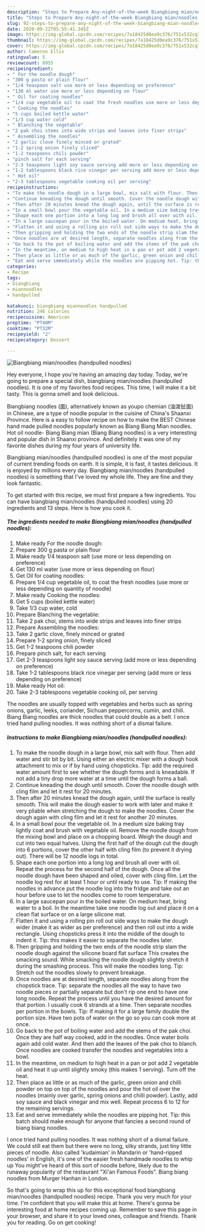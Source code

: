 ```yaml
---
description: "Steps to Prepare Any-night-of-the-week Biangbiang mian/noodles (handpulled noodles)"
title: "Steps to Prepare Any-night-of-the-week Biangbiang mian/noodles (handpulled noodles)"
slug: 92-steps-to-prepare-any-night-of-the-week-biangbiang-mian-noodles-handpulled-noodles
date: 2020-09-22T05:55:41.345Z
image: https://img-global.cpcdn.com/recipes/7a18425d0ea9c376/751x532cq70/biangbiang-miannoodles-handpulled-noodles-recipe-main-photo.jpg
thumbnail: https://img-global.cpcdn.com/recipes/7a18425d0ea9c376/751x532cq70/biangbiang-miannoodles-handpulled-noodles-recipe-main-photo.jpg
cover: https://img-global.cpcdn.com/recipes/7a18425d0ea9c376/751x532cq70/biangbiang-miannoodles-handpulled-noodles-recipe-main-photo.jpg
author: Cameron Ellis
ratingvalue: 5
reviewcount: 8955
recipeingredient:
- " For the noodle dough"
- "300 g pasta or plain flour"
- "1/4 teaspoon salt use more or less depending on preference"
- "130 ml water use more or less depending on flour"
- " Oil for coating noodles"
- "1/4 cup vegetable oil to coat the fresh noodles use more or less depending on quantity of noodle"
- " Cooking the noodles"
- "5 cups boiled kettle water"
- "1/3 cup water cold"
- " Blanching the vegetable"
- "2 pak choi stems into wide strips and leaves into finer strips"
- " Assembling the noodles"
- "2 garlic clove finely minced or grated"
- "1-2 spring onion finely sliced"
- "1-2 teaspoons chili powder"
- "pinch salt for each serving"
- "2-3 teaspoons light soy sauce serving add more or less depending on preference"
- "1-2 tablespoons black rice vinegar per serving add more or less depending on preference"
- " Hot oil"
- "2-3 tablespoons vegetable cooking oil per serving"
recipeinstructions:
- "To make the noodle dough in a large bowl, mix salt with flour. Then add water and stir bit by bit. Using either an electric mixer with a dough hook attachment to mix or if by hand using chopsticks. Tip: add the required water amount first to see whether the dough forms and is kneadable. If not add a tiny drop more water at a time until the dough forms a ball."
- "Continue kneading the dough until smooth. Cover the noodle dough with cling film and let it rest for 20 minutes."
- "Then after 20 minutes knead the dough again, until the surface is really smooth. This will make the dough easier to work with later and make it very pliable when stretching the dough to make the noodles. Cover the dough again with cling film and let it rest for another 20 minutes."
- "In a small bowl pour the vegetable oil. In a medium size baking tray lightly coat and brush with vegetable oil. Remove the noodle dough from the mixing bowl and place on a chopping board. Weigh the dough and cut into two equal halves. Using the first half of the dough cut the dough into 6 portions, cover the other half with cling film (to prevent it drying out). There will be 12 noodle logs in total."
- "Shape each one portion into a long log and brush all over with oil. Repeat the process for the second half of the dough. Once all the noodle dough have been shaped and oiled, cover with cling film. Let the noodle log rest for at least 1 hour or until ready to use. Tip: If making the noodles in advance put the noodle log into the fridge and take out an hour before use to let the noodles come to room temperature."
- "In a large saucepan pour in the boiled water. On medium heat, bring water to a boil. In the meantime take one noodle log out and place it on a clean flat surface or on a large silicone mat."
- "Flatten it and using a rolling pin roll out side ways to make the dough wider (make it as wider as per preference) and then roll out into a wide rectangle. Using chopsticks press it into the middle of the dough to indent it. Tip: this makes it easier to separate the noodles later."
- "Then gripping and holding the two ends of the noodle strip slam the noodle dough against the silicone board flat surface This creates the smacking sound. While smacking the noodle dough slightly stretch it during the smashing process. This will make the noodles long. Tip: Stretch out the noodles slowly to prevent breakage."
- "Once noodles are at desired length, separate noodles along from the chopstick trace. Tip: separate the noodles all the way to have two noodle pieces or partially separate but don&#39;t rip one end to have one long noodle. Repeat the process until you have the desired amount for that portion. I usually cook 6 strands at a time. Then separate noodles per portion in the bowls. Tip: If making it for a large family double the portion size. Have two pots of water on the go so you can cook more at once."
- "Go back to the pot of boiling water and add the stems of the pak choi. Once they are half way cooked, add in the noodles. Once water boils again add cold water. And then add the leaves of the pak choi to blanch. Once noodles are cooked transfer the noodles and vegetables into a bowl."
- "In the meantime, on medium to high heat in a pan or pot add 2 vegetable oil and heat it up until slightly smoky (this makes 1 serving). Turn off the heat."
- "Then place as little or as much of the garlic, green onion and chilli powder on top on top of the noodles and pour the hot oil over the noodles (mainly over garlic, spring onions and chilli powder). Lastly, add soy sauce and black vinegar and mix well. Repeat process 6 to 12 for the remaining servings."
- "Eat and serve immediately while the noodles are pipping hot. Tip: this batch should make enough for anyone that fancies a second round of biang biang noodles."
categories:
- Recipe
tags:
- biangbiang
- miannoodles
- handpulled

katakunci: biangbiang miannoodles handpulled 
nutrition: 246 calories
recipecuisine: American
preptime: "PT40M"
cooktime: "PT32M"
recipeyield: "2"
recipecategory: Dessert

---
```



![Biangbiang mian/noodles (handpulled noodles)](https://img-global.cpcdn.com/recipes/7a18425d0ea9c376/751x532cq70/biangbiang-miannoodles-handpulled-noodles-recipe-main-photo.jpg)

Hey everyone, I hope you're having an amazing day today. Today, we're going to prepare a special dish, biangbiang mian/noodles (handpulled noodles). It is one of my favorites food recipes. This time, I will make it a bit tasty. This is gonna smell and look delicious.

Biangbiang noodles (面), alternatively known as youpo chemian (油泼扯面) in Chinese, are a type of noodle popular in the cuisine of China&#39;s Shaanxi Province. Here is a easy to follow recipe on how to make the BEST Chinese hand made pulled noodles popularly known as Biang Biang Mian noodles. Hot oil noodle- Biang Biang mian (Biang Biang noodles) is a very interesting and popular dish in Shaanxi province. And definitely it was one of my favorite dishes during my four years of university life.

Biangbiang mian/noodles (handpulled noodles) is one of the most popular of current trending foods on earth. It is simple, it is fast, it tastes delicious. It is enjoyed by millions every day. Biangbiang mian/noodles (handpulled noodles) is something that I've loved my whole life. They are fine and they look fantastic.


To get started with this recipe, we must first prepare a few ingredients. You can have biangbiang mian/noodles (handpulled noodles) using 20 ingredients and 13 steps. Here is how you cook it.

<!--inarticleads1-->

##### The ingredients needed to make Biangbiang mian/noodles (handpulled noodles):

1. Make ready  For the noodle dough:
1. Prepare 300 g pasta or plain flour
1. Make ready 1/4 teaspoon salt (use more or less depending on preference)
1. Get 130 ml water (use more or less depending on flour)
1. Get  Oil for coating noodles:
1. Prepare 1/4 cup vegetable oil, to coat the fresh noodles (use more or less depending on quantity of noodle)
1. Make ready  Cooking the noodles:
1. Get 5 cups (boiled kettle water)
1. Take 1/3 cup water, cold
1. Prepare  Blanching the vegetable:
1. Take 2 pak choi, stems into wide strips and leaves into finer strips
1. Prepare  Assembling the noodles:
1. Take 2 garlic clove, finely minced or grated
1. Prepare 1-2 spring onion, finely sliced
1. Get 1-2 teaspoons chili powder
1. Prepare pinch salt, for each serving
1. Get 2-3 teaspoons light soy sauce serving (add more or less depending on preference)
1. Take 1-2 tablespoons black rice vinegar per serving (add more or less depending on preference)
1. Make ready  Hot oil:
1. Take 2-3 tablespoons vegetable cooking oil, per serving


The noodles are usually topped with vegetables and herbs such as spring onions, garlic, leeks, coriander, Sichuan peppercorns, cumin, and chili. Biang Biang noodles are thick noodles that could double as a belt. I once tried hand pulling noodles. It was nothing short of a dismal failure. 

<!--inarticleads2-->

##### Instructions to make Biangbiang mian/noodles (handpulled noodles):

1. To make the noodle dough in a large bowl, mix salt with flour. Then add water and stir bit by bit. Using either an electric mixer with a dough hook attachment to mix or if by hand using chopsticks. Tip: add the required water amount first to see whether the dough forms and is kneadable. If not add a tiny drop more water at a time until the dough forms a ball.
1. Continue kneading the dough until smooth. Cover the noodle dough with cling film and let it rest for 20 minutes.
1. Then after 20 minutes knead the dough again, until the surface is really smooth. This will make the dough easier to work with later and make it very pliable when stretching the dough to make the noodles. Cover the dough again with cling film and let it rest for another 20 minutes.
1. In a small bowl pour the vegetable oil. In a medium size baking tray lightly coat and brush with vegetable oil. Remove the noodle dough from the mixing bowl and place on a chopping board. Weigh the dough and cut into two equal halves. Using the first half of the dough cut the dough into 6 portions, cover the other half with cling film (to prevent it drying out). There will be 12 noodle logs in total.
1. Shape each one portion into a long log and brush all over with oil. Repeat the process for the second half of the dough. Once all the noodle dough have been shaped and oiled, cover with cling film. Let the noodle log rest for at least 1 hour or until ready to use. Tip: If making the noodles in advance put the noodle log into the fridge and take out an hour before use to let the noodles come to room temperature.
1. In a large saucepan pour in the boiled water. On medium heat, bring water to a boil. In the meantime take one noodle log out and place it on a clean flat surface or on a large silicone mat.
1. Flatten it and using a rolling pin roll out side ways to make the dough wider (make it as wider as per preference) and then roll out into a wide rectangle. Using chopsticks press it into the middle of the dough to indent it. Tip: this makes it easier to separate the noodles later.
1. Then gripping and holding the two ends of the noodle strip slam the noodle dough against the silicone board flat surface This creates the smacking sound. While smacking the noodle dough slightly stretch it during the smashing process. This will make the noodles long. Tip: Stretch out the noodles slowly to prevent breakage.
1. Once noodles are at desired length, separate noodles along from the chopstick trace. Tip: separate the noodles all the way to have two noodle pieces or partially separate but don&#39;t rip one end to have one long noodle. Repeat the process until you have the desired amount for that portion. I usually cook 6 strands at a time. Then separate noodles per portion in the bowls. Tip: If making it for a large family double the portion size. Have two pots of water on the go so you can cook more at once.
1. Go back to the pot of boiling water and add the stems of the pak choi. Once they are half way cooked, add in the noodles. Once water boils again add cold water. And then add the leaves of the pak choi to blanch. Once noodles are cooked transfer the noodles and vegetables into a bowl.
1. In the meantime, on medium to high heat in a pan or pot add 2 vegetable oil and heat it up until slightly smoky (this makes 1 serving). Turn off the heat.
1. Then place as little or as much of the garlic, green onion and chilli powder on top on top of the noodles and pour the hot oil over the noodles (mainly over garlic, spring onions and chilli powder). Lastly, add soy sauce and black vinegar and mix well. Repeat process 6 to 12 for the remaining servings.
1. Eat and serve immediately while the noodles are pipping hot. Tip: this batch should make enough for anyone that fancies a second round of biang biang noodles.


I once tried hand pulling noodles. It was nothing short of a dismal failure. We could still eat them but there were no long, silky strands, just tiny little pieces of noodle. Also called &#39;kudaimian&#39; in Mandarin or &#39;hand-ripped noodles&#39; in English, it&#39;s one of the easier fresh handmade noodles to whip up You might&#39;ve heard of this sort of noodle before, likely due to the runaway popularity of the restaurant &#34;Xi&#39;an Famous Foods&#34;. Biang biang noodles from Murger Hanhan in London. 

So that's going to wrap this up for this exceptional food biangbiang mian/noodles (handpulled noodles) recipe. Thank you very much for your time. I'm confident that you will make this at home. There's gonna be interesting food at home recipes coming up. Remember to save this page in your browser, and share it to your loved ones, colleague and friends. Thank you for reading. Go on get cooking!
